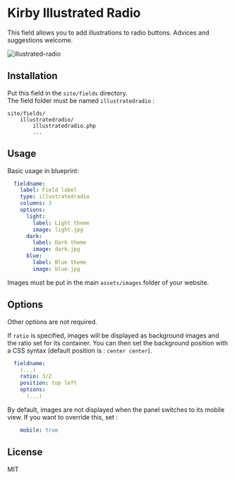 # Kirby Illustrated Radio

This field allows you to add illustrations to radio buttons.
Advices and suggestions welcome.

![illustrated-radio](https://user-images.githubusercontent.com/14079751/28130554-5edcff2e-6737-11e7-8714-1a82299ede4e.jpg)

## Installation
Put this field in the `site/fields` directory.  
The field folder must be named `illustratedradio` :

```
site/fields/
    illustratedradio/
        illustratedradio.php
        ...
```

## Usage

Basic usage in blueprint:
```yaml
  fieldname:
    label: Field label
    type: illustratedradio
    columns: 3
    options: 
      light:
        label: Light theme
        image: light.jpg
      dark:
        label: Dark theme
        image: dark.jpg
      blue:
        label: Blue theme
        image: blue.jpg
```

Images must be put in the main `assets/images` folder of your website.

## Options

Other options are not required. 

If `ratio` is specified, images will be displayed as background images and the ratio set for its container. You can then set the background position with a CSS syntax (default position is : `center center`).
```yaml
  fieldname:
    (...)
    ratio: 3/2
    position: top left
    options:
      (...)
```

By default, images are not displayed when the panel switches to its mobile view. If you want to override this, set :
```yaml
    mobile: true
```

## License

MIT